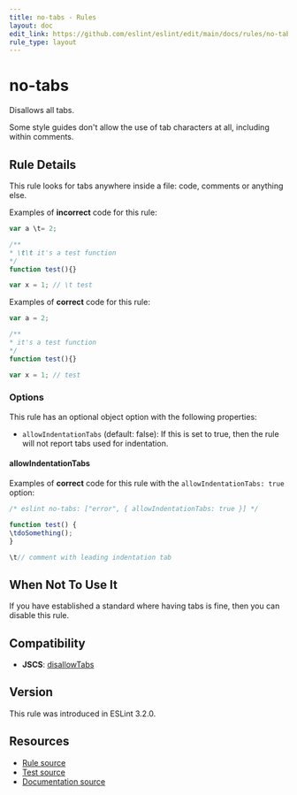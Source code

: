 ```yaml
---
title: no-tabs - Rules
layout: doc
edit_link: https://github.com/eslint/eslint/edit/main/docs/rules/no-tabs.md
rule_type: layout
---
```

<!-- Note: No pull requests accepted for this file. See README.md in the root directory for details. -->

# no-tabs

Disallows all tabs.

Some style guides don't allow the use of tab characters at all, including within comments.

## Rule Details

This rule looks for tabs anywhere inside a file: code, comments or anything else.

Examples of **incorrect** code for this rule:

```js
var a \t= 2;

/**
* \t\t it's a test function
*/
function test(){}

var x = 1; // \t test
```

Examples of **correct** code for this rule:

```js
var a = 2;

/**
* it's a test function
*/
function test(){}

var x = 1; // test
```

### Options

This rule has an optional object option with the following properties:

* `allowIndentationTabs` (default: false): If this is set to true, then the rule will not report tabs used for indentation.

#### allowIndentationTabs

Examples of **correct** code for this rule with the `allowIndentationTabs: true` option:

```js
/* eslint no-tabs: ["error", { allowIndentationTabs: true }] */

function test() {
\tdoSomething();
}

\t// comment with leading indentation tab
```

## When Not To Use It

If you have established a standard where having tabs is fine, then you can disable this rule.

## Compatibility

* **JSCS**: [disallowTabs](https://jscs-dev.github.io/rule/disallowTabs)

## Version

This rule was introduced in ESLint 3.2.0.

## Resources

* [Rule source](https://github.com/eslint/eslint/tree/HEAD/lib/rules/no-tabs.js)
* [Test source](https://github.com/eslint/eslint/tree/HEAD/tests/lib/rules/no-tabs.js)
* [Documentation source](https://github.com/eslint/eslint/tree/HEAD/docs/rules/no-tabs.md)
